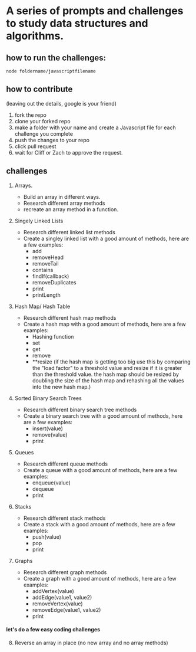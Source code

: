 # A series of prompts and challenges to study data structures and algorithms.

## how to run the challenges:

`node foldername/javascriptfilename`

## how to contribute

(leaving out the details, google is your friend)

1. fork the repo
2. clone your forked repo
3. make a folder with your name and create a Javascript file for each challenge you complete
4. push the changes to your repo
5. click pull request
6. wait for Cliff or Zach to approve the request.

## challenges

1. Arrays.

   - Build an array in different ways.
   - Research different array methods
   - recreate an array method in a function.

2. Singely Linked Lists

   - Research different linked list methods
   - Create a singley linked list with a good amount of methods, here are a few examples:
     - add
     - removeHead
     - removeTail
     - contains
     - findIf(callback)
     - removeDuplicates
     - print
     - printLength

3. Hash Map/ Hash Table

   - Research different hash map methods
   - Create a hash map with a good amount of methods, here are a few examples:
     - Hashing function
     - set
     - get
     - remove
     - \*\*resize (if the hash map is getting too big use this by comparing the "load factor" to a threshold value and resize if it is greater than the threshold value. the hash map should be resized by doubling the size of the hash map and rehashing all the values into the new hash map.)

4. Sorted Binary Search Trees

   - Research different binary search tree methods
   - Create a binary search tree with a good amount of methods, here are a few examples:
     - insert(value)
     - remove(value)
     - print

5. Queues

   - Research different queue methods
   - Create a queue with a good amount of methods, here are a few examples:
     - enqueue(value)
     - dequeue
     - print

6. Stacks

   - Research different stack methods
   - Create a stack with a good amount of methods, here are a few examples:
     - push(value)
     - pop
     - print

7. Graphs

   - Research different graph methods
   - Create a graph with a good amount of methods, here are a few examples:
       - addVertex(value)
       - addEdge(value1, value2)
      - removeVertex(value)
       - removeEdge(value1, value2)
      - print

#### let's do a few easy coding challenges

8.  Reverse an array in place (no new array and no array methods)
